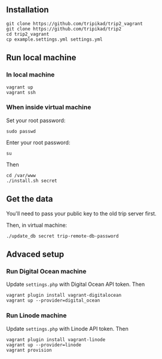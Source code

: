 ## Installation

    git clone https://github.com/tripikad/trip2_vagrant
    git clone https://github.com/tripikad/trip2
    cd trip2_vagrant
    cp example.settings.yml settings.yml

## Run local machine

### In local machine

    vagrant up
    vagrant ssh

### When inside virtual machine

Set your root password:

    sudo passwd

Enter your root password:
    
    su

Then

    cd /var/www
    ./install.sh secret

## Get the data

You'll need to pass your public key to the old trip server first.

Then, in virtual machine:

    ./update_db secret trip-remote-db-password

## Advaced setup

### Run Digital Ocean machine

Update ```settings.php``` with Digital Ocean API token. Then

    vagrant plugin install vagrant-digitalocean
    vagrant up --provider=digital_ocean

### Run Linode machine

Update ```settings.php``` with Linode API token. Then

    vagrant plugin install vagrant-linode
    vagrant up --provider=linode
    vagrant provision
